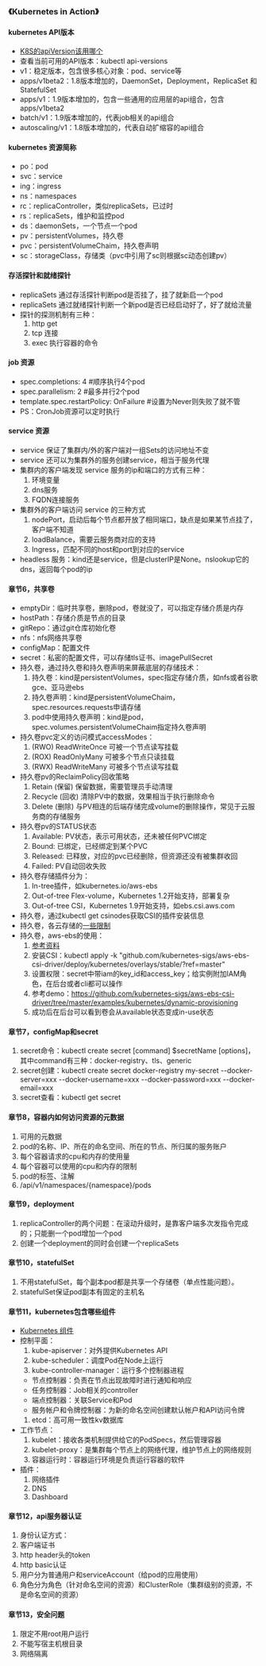 ### 《Kubernetes in Action》

#### kubernetes API版本
- [K8S的apiVersion该用哪个](https://segmentfault.com/a/1190000017134399)
- 查看当前可用的API版本：kubectl api-versions
- v1：稳定版本，包含很多核心对象：pod、service等
- apps/v1beta2：1.8版本增加的，DaemonSet，Deployment，ReplicaSet 和 StatefulSet
- apps/v1：1.9版本增加的，包含一些通用的应用层的api组合，包含apps/v1beta2
- batch/v1：1.9版本增加的，代表job相关的api组合
- autoscaling/v1：1.8版本增加的，代表自动扩缩容的api组合

#### kubernetes 资源简称
- po：pod
- svc：service
- ing：ingress
- ns：namespaces
- rc：replicaController，类似replicaSets，已过时
- rs：replicaSets，维护和监控pod
- ds：daemonSets，一个节点一个pod
- pv：persistentVolumes，持久卷
- pvc：persistentVolumeChaim，持久卷声明
- sc：storageClass，存储类（pvc中引用了sc则根据sc动态创建pv）

#### 存活探针和就绪探针
- replicaSets 通过存活探针判断pod是否挂了，挂了就新启一个pod
- replicaSets 通过就绪探针判断一个新pod是否已经启动好了，好了就给流量
- 探针的探测机制有三种：
  1. http get
  1. tcp 连接
  1. exec 执行容器的命令

#### job 资源
- spec.completions: 4 #顺序执行4个pod
- spec.parallelism: 2 #最多并行2个pod
- template.spec.restartPolicy: OnFailure #设置为Never则失败了就不管
- PS：CronJob资源可以定时执行

#### service 资源
- service 保证了集群内/外的客户端对一组Sets的访问地址不变
- service 还可以为集群外的服务创建service，相当于服务代理
- 集群内的客户端发现 service 服务的ip和端口的方式有三种：
  1. 环境变量
  1. dns服务
  1. FQDN连接服务
- 集群外的客户端访问 service 的三种方式
  1. nodePort，启动后每个节点都开放了相同端口，缺点是如果某节点挂了，客户端不知道
  1. loadBalance，需要云服务商对应的支持
  1. Ingress，匹配不同的host和port到对应的service
- headless 服务：kind还是service，但是clusterIP是None。nslookup它的dns，返回每个pod的ip

#### 章节6，共享卷
- emptyDir：临时共享卷，删除pod，卷就没了，可以指定存储介质是内存
- hostPath：存储介质是节点的目录
- gitRepo：通过git仓库初始化卷
- nfs：nfs网络共享卷
- configMap：配置文件
- secret：私密的配置文件，可以存储tls证书、imagePullSecret
- 持久卷，通过持久卷和持久卷声明来屏蔽底层的存储技术：
  1. 持久卷：kind是persistentVolumes，spec指定存储介质，如nfs或者谷歌gce、亚马逊ebs
  1. 持久卷声明：kind是persistentVolumeChaim，spec.resources.requests申请存储
  1. pod中使用持久卷声明：kind是pod，spec.volumes.persistentVolumeChaim指定持久卷声明
- 持久卷pvc定义的访问模式accessModes：
  1. (RWO) ReadWriteOnce 可被一个节点读写挂载
  1. (ROX) ReadOnlyMany 可被多个节点只读挂载
  1. (RWX) ReadWriteMany 可被多个节点读写挂载
- 持久卷pv的ReclaimPolicy回收策略
  1. Retain (保留) 保留数据，需要管理员手动清理
  1. Recycle (回收) 清除PV中的数据，效果相当于执行删除命令
  1. Delete (删除) 与PV相连的后端存储完成volume的删除操作，常见于云服务商的存储服务
- 持久卷pv的STATUS状态
  1. Available: PV状态，表示可用状态，还未被任何PVC绑定
  1. Bound: 已绑定，已经绑定到某个PVC
  1. Released: 已释放，对应的pvc已经删除，但资源还没有被集群收回
  1. Failed: PV自动回收失败
- 持久卷存储插件分为：
  1. In-tree插件，如kubernetes.io/aws-ebs
  1. Out-of-tree Flex-volume，Kubernetes 1.2开始支持，部署复杂
  1. Out-of-tree CSI，Kubernetes 1.9开始支持，如ebs.csi.aws.com
- 持久卷，通过kubectl get csinodes获取CSI的插件安装信息
- 持久卷，各云存储的[一些限制](https://kubernetes.io/zh/docs/concepts/storage/volumes/)
- 持久卷，aws-ebs的使用：
  1. [参考资料](https://github.com/kubernetes-sigs/aws-ebs-csi-driver)
  1. 安装CSI：kubectl apply -k "github.com/kubernetes-sigs/aws-ebs-csi-driver/deploy/kubernetes/overlays/stable/?ref=master"
  1. 设置权限：secret中带iam的key_id和access_key；给实例附加IAM角色，在后台或者cli都可以操作
  1. 参考demo：https://github.com/kubernetes-sigs/aws-ebs-csi-driver/tree/master/examples/kubernetes/dynamic-provisioning
  1. 成功后在后台可以看到卷会从available状态变成in-use状态

#### 章节7，configMap和secret
1. secret命令：kubectl create secret [command] $secretName [options]，其中command有三种：docker-registry、tls、generic
1. secret创建：kubectl create secret docker-registry my-secret --docker-server=xxx --docker-username=xxx --docker-password=xxx --docker-email=xxx
1. secret查看：kubectl get secret

#### 章节8，容器内如何访问资源的元数据
1. 可用的元数据
  1. pod的名称、IP、所在的命名空间、所在的节点、所归属的服务账户
  1. 每个容器请求的cpu和内存的使用量
  1. 每个容器可以使用的cpu和内存的限制
  1. pod的标签、注解
1. /api/v1/namespaces/{namespace}/pods

#### 章节9，deployment
1. replicaController的两个问题：在滚动升级时，是靠客户端多次发指令完成的；只能删一个pod增加一个pod
1. 创建一个deployment的同时会创建一个replicaSets

#### 章节10，statefulSet
1. 不用statefulSet，每个副本pod都是共享一个存储卷（单点性能问题）。
1. statefulSet保证pod副本有固定的主机名

#### 章节11，kubernetes包含哪些组件
* [Kubernetes 组件](https://kubernetes.io/zh/docs/concepts/overview/components/)
* 控制平面：
  1. kube-apiserver：对外提供Kubernetes API
  1. kube-scheduler：调度Pod在Node上运行
  1. kube-controller-manager：运行多个控制器进程
    * 节点控制器：负责在节点出现故障时进行通知和响应
    * 任务控制器：Job相关的controller
    * 端点控制器：关联Service和Pod
    * 服务帐户和令牌控制器：为新的命名空间创建默认帐户和API访问令牌
  1. etcd：高可用一致性kv数据库
* 工作节点：
  1. kubelet：接收各类机制提供给它的PodSpecs，然后管理容器
  1. kubelet-proxy：是集群每个节点上的网络代理，维护节点上的网络规则
  1. 容器运行时：容器运行环境是负责运行容器的软件
* 插件：
  1. 网络插件
  1. DNS
  1. Dashboard

#### 章节12，api服务器认证
1. 身份认证方式：
  1. 客户端证书
  1. http header头的token
  1. http basic认证
1. 用户分为普通用户和serviceAccount（给pod的应用使用）
1. 角色分为角色（针对命名空间的资源）和ClusterRole（集群级别的资源，不是命名空间的资源）

#### 章节13，安全问题
1. 限定不用root用户运行
1. 不能写宿主机根目录
1. 网络隔离







